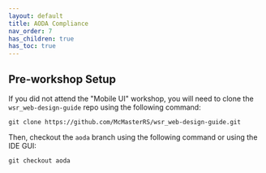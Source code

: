 ```yaml
---
layout: default
title: AODA Compliance
nav_order: 7
has_children: true
has_toc: true
---
```


## Pre-workshop Setup

If you did not attend the "Mobile UI" workshop, you will need to clone the `wsr_web-design-guide` repo using the following command:
```
git clone https://github.com/McMasterRS/wsr_web-design-guide.git
```

Then, checkout the `aoda` branch using the following command or using the IDE GUI:
```
git checkout aoda
```
